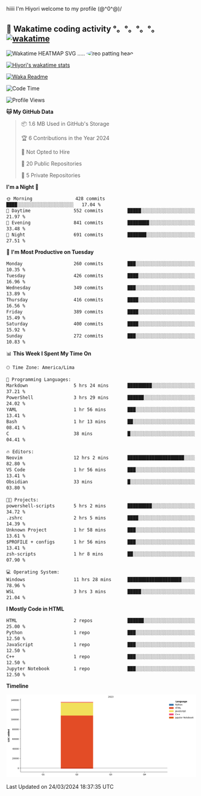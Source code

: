 hiiii I'm Hiyori welcome to my profile \(@^0^@)/

## 🦄 Wakatime coding activity °。°。°。°。[![wakatime](https://wakatime.com/badge/user/49dba2c5-26e1-43a7-9d07-e0f8613d1227.svg)](https://wakatime.com/@49dba2c5-26e1-43a7-9d07-e0f8613d1227) 
<img src="https://wakatime.com/share/@ziajoriii7/ef87015d-57e0-4afb-bb56-1a99a24ea312.svg" width="600" alt="Wakatime HEATMAP SVG"/> ..... <img src="https://i.postimg.cc/RFM2CQFY/reo-patting.webp" alt="reo patting head" width="200" style="border-radius: 50%;">

 [![Hiyori's wakatime stats](https://github-readme-stats.vercel.app/api/wakatime?username=ziajoriii7&theme=buefy&range=last_year&is_including_today=true&layout=compact&hide=markdown)](https://github.com/anuraghazra/github-readme-stats)
 

[![Waka Readme](https://github.com/hiyorijl/hiyorijl/actions/workflows/Waka%20Readme.yml/badge.svg)](https://github.com/hiyorijl/hiyorijl/actions/workflows/Waka%20Readme.yml)

<!--START_SECTION:waka-->
![Code Time](http://img.shields.io/badge/Code%20Time-762%20hrs%2023%20mins-blue)

![Profile Views](http://img.shields.io/badge/Profile%20Views-0-blue)

**🐱 My GitHub Data** 

> 📦 1.6 MB Used in GitHub's Storage 
 > 
> 🏆 6 Contributions in the Year 2024
 > 
> 🚫 Not Opted to Hire
 > 
> 📜 20 Public Repositories 
 > 
> 🔑 5 Private Repositories 
 > 
**I'm a Night 🦉** 

```text
🌞 Morning                428 commits         ████░░░░░░░░░░░░░░░░░░░░░   17.04 % 
🌆 Daytime                552 commits         █████░░░░░░░░░░░░░░░░░░░░   21.97 % 
🌃 Evening                841 commits         ████████░░░░░░░░░░░░░░░░░   33.48 % 
🌙 Night                  691 commits         ███████░░░░░░░░░░░░░░░░░░   27.51 % 
```
📅 **I'm Most Productive on Tuesday** 

```text
Monday                   260 commits         ███░░░░░░░░░░░░░░░░░░░░░░   10.35 % 
Tuesday                  426 commits         ████░░░░░░░░░░░░░░░░░░░░░   16.96 % 
Wednesday                349 commits         ███░░░░░░░░░░░░░░░░░░░░░░   13.89 % 
Thursday                 416 commits         ████░░░░░░░░░░░░░░░░░░░░░   16.56 % 
Friday                   389 commits         ████░░░░░░░░░░░░░░░░░░░░░   15.49 % 
Saturday                 400 commits         ████░░░░░░░░░░░░░░░░░░░░░   15.92 % 
Sunday                   272 commits         ███░░░░░░░░░░░░░░░░░░░░░░   10.83 % 
```


📊 **This Week I Spent My Time On** 

```text
🕑︎ Time Zone: America/Lima

💬 Programming Languages: 
Markdown                 5 hrs 24 mins       █████████░░░░░░░░░░░░░░░░   37.21 % 
PowerShell               3 hrs 29 mins       ██████░░░░░░░░░░░░░░░░░░░   24.02 % 
YAML                     1 hr 56 mins        ███░░░░░░░░░░░░░░░░░░░░░░   13.41 % 
Bash                     1 hr 13 mins        ██░░░░░░░░░░░░░░░░░░░░░░░   08.41 % 
C                        38 mins             █░░░░░░░░░░░░░░░░░░░░░░░░   04.41 % 

🔥 Editors: 
Neovim                   12 hrs 2 mins       █████████████████████░░░░   82.80 % 
VS Code                  1 hr 56 mins        ███░░░░░░░░░░░░░░░░░░░░░░   13.41 % 
Obsidian                 33 mins             █░░░░░░░░░░░░░░░░░░░░░░░░   03.80 % 

🐱‍💻 Projects: 
powershell-scripts       5 hrs 2 mins        █████████░░░░░░░░░░░░░░░░   34.72 % 
.zshrc                   2 hrs 5 mins        ████░░░░░░░░░░░░░░░░░░░░░   14.39 % 
Unknown Project          1 hr 58 mins        ███░░░░░░░░░░░░░░░░░░░░░░   13.61 % 
$PROFILE + configs       1 hr 56 mins        ███░░░░░░░░░░░░░░░░░░░░░░   13.41 % 
zsh-scripts              1 hr 8 mins         ██░░░░░░░░░░░░░░░░░░░░░░░   07.90 % 

💻 Operating System: 
Windows                  11 hrs 28 mins      ████████████████████░░░░░   78.96 % 
WSL                      3 hrs 3 mins        █████░░░░░░░░░░░░░░░░░░░░   21.04 % 
```

**I Mostly Code in HTML** 

```text
HTML                     2 repos             ██████░░░░░░░░░░░░░░░░░░░   25.00 % 
Python                   1 repo              ███░░░░░░░░░░░░░░░░░░░░░░   12.50 % 
JavaScript               1 repo              ███░░░░░░░░░░░░░░░░░░░░░░   12.50 % 
C++                      1 repo              ███░░░░░░░░░░░░░░░░░░░░░░   12.50 % 
Jupyter Notebook         1 repo              ███░░░░░░░░░░░░░░░░░░░░░░   12.50 % 
```



**Timeline**

![Lines of Code chart](https://raw.githubusercontent.com/hiyorijl/hiyorijl/main/assets/bar_graph.png)


 Last Updated on 24/03/2024 18:37:35 UTC
<!--END_SECTION:waka-->
